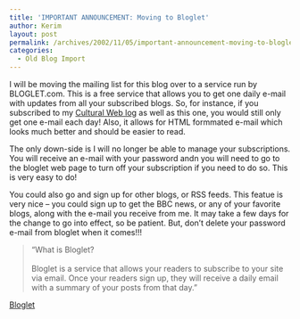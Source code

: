 ```yaml
---
title: 'IMPORTANT ANNOUNCEMENT: Moving to Bloglet'
author: Kerim
layout: post
permalink: /archives/2002/11/05/important-announcement-moving-to-bloglet/
categories:
  - Old Blog Import
---
```

I will be moving the mailing list for this blog over to a service run by BLOGLET.com. This is a free service that allows you to get one daily e-mail with updates from all your subscribed blogs. So, for instance, if you subscribed to my <a href="http://kerim.oxus.net/nucleus/index.php?blogid=5" onclick="_gaq.push(['_trackEvent', 'outbound-article', 'http://kerim.oxus.net/nucleus/index.php?blogid=5', 'Cultural Web log']);" >Cultural Web log</a> as well as this one, you would still only get one e-mail each day! Also, it allows for HTML formmated e-mail which looks much better and should be easier to read.

The only down-side is I will no longer be able to manage your subscriptions. You will receive an e-mail with your password andn you will need to go to the bloglet web page to turn off your subscription if you need to do so. This is very easy to do!

You could also go and sign up for other blogs, or RSS feeds. This featue is very nice &#8211; you could sign up to get the BBC news, or any of your favorite blogs, along with the e-mail you receive from me. It may take a few days for the change to go into effect, so be patient. But, don&#8217;t delete your password e-mail from bloglet when it comes!!!


>   &#8220;What is Bloglet?<br /> <br /> Bloglet is a service that allows your readers to subscribe to your site via email. Once your readers sign up, they will receive a daily email with a summary of your posts from that day.&#8221;


<a href="http://www.bloglet.com/faq.asp" onclick="_gaq.push(['_trackEvent', 'outbound-article', 'http://www.bloglet.com/faq.asp', 'Bloglet']);" >Bloglet</a>

